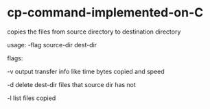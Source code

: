 # cp-command-implemented-on-C

copies the files from source directory to destination directory

usage: -flag source-dir dest-dir

flags:

  -v output transfer info like time bytes copied and speed
  
  -d delete dest-dir files that source dir has not
  
  -l list files copied
